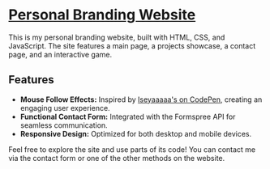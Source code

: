 # [Personal Branding Website](https://deyanilkov.com)

This is my personal branding website, built with HTML, CSS, and JavaScript. The site features a main page, a projects showcase, a contact page, and an interactive game. 

## Features

- **Mouse Follow Effects:** Inspired by [Iseyaaaaa's on CodePen](https://codepen.io/Iseyaaaaa/pen/qBMNEGN), creating an engaging user experience.
- **Functional Contact Form:** Integrated with the Formspree API for seamless communication.
- **Responsive Design:** Optimized for both desktop and mobile devices.

Feel free to explore the site and use parts of its code! You can contact me via the contact form or one of the other methods on the website.
